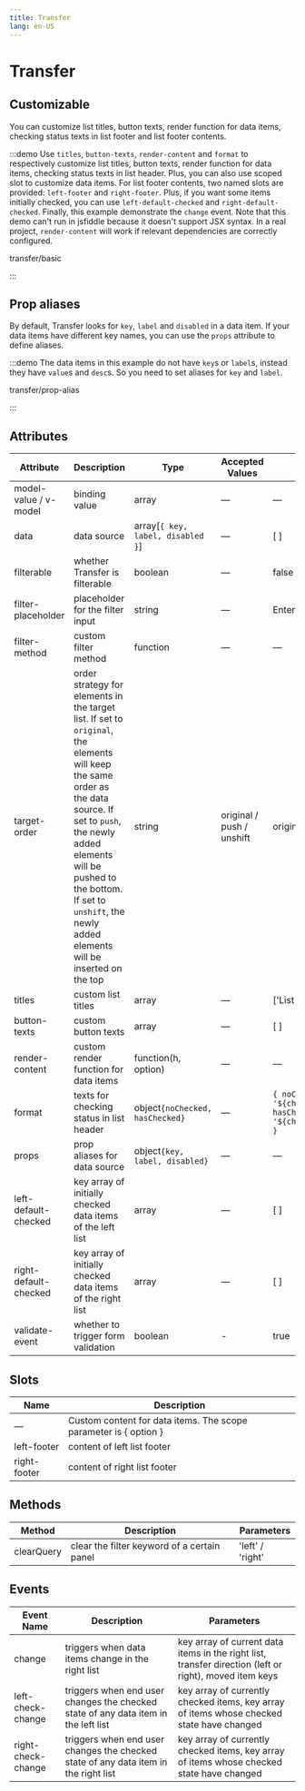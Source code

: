 ```yaml
---
title: Transfer
lang: en-US
---
```


# Transfer

## Customizable

You can customize list titles, button texts, render function for data items, checking status texts in list footer and list footer contents.

:::demo Use `titles`, `button-texts`, `render-content` and `format` to respectively customize list titles, button texts, render function for data items, checking status texts in list header. Plus, you can also use scoped slot to customize data items. For list footer contents, two named slots are provided: `left-footer` and `right-footer`. Plus, if you want some items initially checked, you can use `left-default-checked` and `right-default-checked`. Finally, this example demonstrate the `change` event. Note that this demo can't run in jsfiddle because it doesn't support JSX syntax. In a real project, `render-content` will work if relevant dependencies are correctly configured.

transfer/basic

:::

## Prop aliases

By default, Transfer looks for `key`, `label` and `disabled` in a data item. If your data items have different key names, you can use the `props` attribute to define aliases.

:::demo The data items in this example do not have `key`s or `label`s, instead they have `value`s and `desc`s. So you need to set aliases for `key` and `label`.

transfer/prop-alias

:::

## Attributes

| Attribute             | Description                                                                                                                                                                                                                                                                        | Type                              | Accepted Values           | Default                                                                   |
| --------------------- | ---------------------------------------------------------------------------------------------------------------------------------------------------------------------------------------------------------------------------------------------------------------------------------- | --------------------------------- | ------------------------- | ------------------------------------------------------------------------- |
| model-value / v-model | binding value                                                                                                                                                                                                                                                                      | array                             | —                         | —                                                                         |
| data                  | data source                                                                                                                                                                                                                                                                        | array[`{ key, label, disabled }`] | —                         | [ ]                                                                       |
| filterable            | whether Transfer is filterable                                                                                                                                                                                                                                                     | boolean                           | —                         | false                                                                     |
| filter-placeholder    | placeholder for the filter input                                                                                                                                                                                                                                                   | string                            | —                         | Enter keyword                                                             |
| filter-method         | custom filter method                                                                                                                                                                                                                                                               | function                          | —                         | —                                                                         |
| target-order          | order strategy for elements in the target list. If set to `original`, the elements will keep the same order as the data source. If set to `push`, the newly added elements will be pushed to the bottom. If set to `unshift`, the newly added elements will be inserted on the top | string                            | original / push / unshift | original                                                                  |
| titles                | custom list titles                                                                                                                                                                                                                                                                 | array                             | —                         | ['List 1', 'List 2']                                                      |
| button-texts          | custom button texts                                                                                                                                                                                                                                                                | array                             | —                         | [ ]                                                                       |
| render-content        | custom render function for data items                                                                                                                                                                                                                                              | function(h, option)               | —                         | —                                                                         |
| format                | texts for checking status in list header                                                                                                                                                                                                                                           | object`{noChecked, hasChecked}`   | —                         | `{ noChecked: '${checked}/${total}', hasChecked: '${checked}/${total}' }` |
| props                 | prop aliases for data source                                                                                                                                                                                                                                                       | object`{key, label, disabled}`    | —                         | —                                                                         |
| left-default-checked  | key array of initially checked data items of the left list                                                                                                                                                                                                                         | array                             | —                         | [ ]                                                                       |
| right-default-checked | key array of initially checked data items of the right list                                                                                                                                                                                                                        | array                             | —                         | [ ]                                                                       |
| validate-event        | whether to trigger form validation                                                                                                                                                                                                                                                 | boolean                           | -                         | true                                                                      |

## Slots

| Name         | Description                                                      |
| ------------ | ---------------------------------------------------------------- |
| —            | Custom content for data items. The scope parameter is { option } |
| left-footer  | content of left list footer                                      |
| right-footer | content of right list footer                                     |

## Methods

| Method     | Description                                 | Parameters       |
| ---------- | ------------------------------------------- | ---------------- |
| clearQuery | clear the filter keyword of a certain panel | 'left' / 'right' |

## Events

| Event Name         | Description                                                                         | Parameters                                                                                             |
| ------------------ | ----------------------------------------------------------------------------------- | ------------------------------------------------------------------------------------------------------ |
| change             | triggers when data items change in the right list                                   | key array of current data items in the right list, transfer direction (left or right), moved item keys |
| left-check-change  | triggers when end user changes the checked state of any data item in the left list  | key array of currently checked items, key array of items whose checked state have changed              |
| right-check-change | triggers when end user changes the checked state of any data item in the right list | key array of currently checked items, key array of items whose checked state have changed              |
